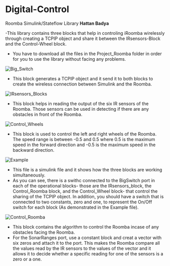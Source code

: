 # Digital-Control
Roomba Simulink/Stateflow Library
**Hattan Badya**

-This library contains three blocks that help in controling iRoomba wirelessly through creating a TCPIP object and share it between the IRsensors-Block and the Control-Wheel block. 
- You have to download all the files in the Project_Roomba folder in order for you to use the library without facing any problems. 



![Big_Switch](https://github.com/tuf76885/Digital-Control/blob/master/Block_Pictures/BigSwitch.png)


- This block generates a TCPIP object and it send it to both blocks to create the wireless connection between Simulink and the Roomba.


![IRsensors_Blocks](https://github.com/tuf76885/Digital-Control/blob/master/Block_Pictures/IR_S.png)


- This block helps in reading the output of the six IR sensors of the Roomba. Those sensors can be used in detecting if there are any obstacles in front of the Roomba.


![Control_Wheels](https://github.com/tuf76885/Digital-Control/blob/master/Block_Pictures/C_W.png)

- This block is used to control the left and right wheels of the Roomba. The speed range is between -0.5 and 0.5 where 0.5 is the maximum speed in the forward direction and -0.5 is the maximum speed in the backward direction.



![Example](https://github.com/tuf76885/Digital-Control/blob/master/Block_Pictures/Example.png)




- This file is a simulink file and it shows how the three blocks are working simultaneously. 
- As you can see, there is a swithc connected to the BigSwitch port in each of the operational blocks- those are the IRsensors_block, the Control_Roomba block, and the Control_Wheel block- that control the sharing of the TCPIP object. In addition, you should have a switch that is connected to two constants, zero and one, to represent the On/Off switch for each block (As demonstrated in the Example file).   

![Control_Roomba](https://github.com/tuf76885/Digital-Control/blob/master/Block_Pictures/C_R.png)

- This block contains the algorithm to control the Roomba incase of any obstacles facing the Roomba.
- For the SonarRanges port, use a constant block and creat a vector with six zeros and attach it to the port. This makes the Roomba compare all the values read by the IR sensors to the values of the vector and it allows it to decide whether a specific reading for one of the sensors is a zero or a one.

